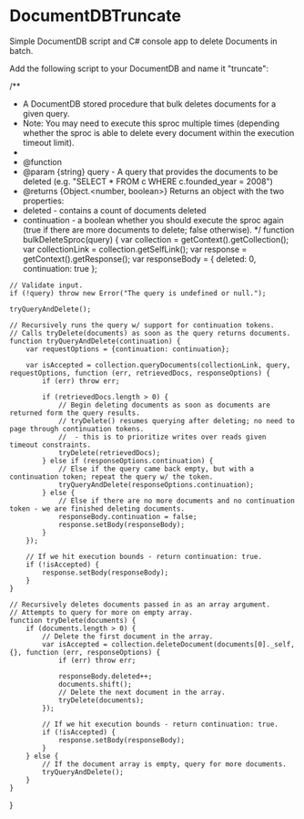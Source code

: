# DocumentDBTruncate
Simple DocumentDB script and C# console app to delete Documents in batch.

Add the following script to your DocumentDB and name it "truncate":

/**
 * A DocumentDB stored procedure that bulk deletes documents for a given query.<br/>
 * Note: You may need to execute this sproc multiple times (depending whether the sproc is able to delete every document within the execution timeout limit).
 *
 * @function
 * @param {string} query - A query that provides the documents to be deleted (e.g. "SELECT * FROM c WHERE c.founded_year = 2008")
 * @returns {Object.<number, boolean>} Returns an object with the two properties:<br/>
 *   deleted - contains a count of documents deleted<br/>
 *   continuation - a boolean whether you should execute the sproc again (true if there are more documents to delete; false otherwise).
 */
function bulkDeleteSproc(query) {
    var collection = getContext().getCollection();
    var collectionLink = collection.getSelfLink();
    var response = getContext().getResponse();
    var responseBody = {
        deleted: 0,
        continuation: true
    };

    // Validate input.
    if (!query) throw new Error("The query is undefined or null.");

    tryQueryAndDelete();

    // Recursively runs the query w/ support for continuation tokens.
    // Calls tryDelete(documents) as soon as the query returns documents.
    function tryQueryAndDelete(continuation) {
        var requestOptions = {continuation: continuation};

        var isAccepted = collection.queryDocuments(collectionLink, query, requestOptions, function (err, retrievedDocs, responseOptions) {
            if (err) throw err;

            if (retrievedDocs.length > 0) {
                // Begin deleting documents as soon as documents are returned form the query results.
                // tryDelete() resumes querying after deleting; no need to page through continuation tokens.
                //  - this is to prioritize writes over reads given timeout constraints.
                tryDelete(retrievedDocs);
            } else if (responseOptions.continuation) {
                // Else if the query came back empty, but with a continuation token; repeat the query w/ the token.
                tryQueryAndDelete(responseOptions.continuation);
            } else {
                // Else if there are no more documents and no continuation token - we are finished deleting documents.
                responseBody.continuation = false;
                response.setBody(responseBody);
            }
        });

        // If we hit execution bounds - return continuation: true.
        if (!isAccepted) {
            response.setBody(responseBody);
        }
    }

    // Recursively deletes documents passed in as an array argument.
    // Attempts to query for more on empty array.
    function tryDelete(documents) {
        if (documents.length > 0) {
            // Delete the first document in the array.
            var isAccepted = collection.deleteDocument(documents[0]._self, {}, function (err, responseOptions) {
                if (err) throw err;

                responseBody.deleted++;
                documents.shift();
                // Delete the next document in the array.
                tryDelete(documents);
            });

            // If we hit execution bounds - return continuation: true.
            if (!isAccepted) {
                response.setBody(responseBody);
            }
        } else {
            // If the document array is empty, query for more documents.
            tryQueryAndDelete();
        }
    }
}
